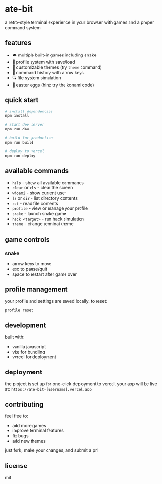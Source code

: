 # ate-bit

a retro-style terminal experience in your browser with games and a proper command system

## features

- 🎮 multiple built-in games including snake
- 💾 profile system with save/load
- 🎨 customizable themes (try `theme` command)
- 📝 command history with arrow keys
- 🔍 file system simulation
- 🌟 easter eggs (hint: try the konami code)

## quick start

```bash
# install dependencies
npm install

# start dev server
npm run dev

# build for production
npm run build

# deploy to vercel
npm run deploy
```

## available commands

- `help` - show all available commands
- `clear` or `cls` - clear the screen
- `whoami` - show current user
- `ls` or `dir` - list directory contents
- `cat` - read file contents
- `profile` - view or manage your profile
- `snake` - launch snake game
- `hack <target>` - run hack simulation
- `theme` - change terminal theme

## game controls

### snake
- arrow keys to move
- esc to pause/quit
- space to restart after game over

## profile management

your profile and settings are saved locally. to reset:
```bash
profile reset
```

## development

built with:
- vanilla javascript
- vite for bundling
- vercel for deployment

## deployment

the project is set up for one-click deployment to vercel. your app will be live at:
`https://ate-bit-[username].vercel.app`

## contributing

feel free to:
- add more games
- improve terminal features
- fix bugs
- add new themes

just fork, make your changes, and submit a pr!

## license

mit

